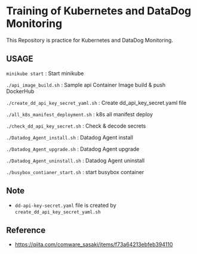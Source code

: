 # Training of Kubernetes and DataDog Monitoring

This Repository is practice for Kubernetes and DataDog Monitoring.

## USAGE

`minikube start` : Start minikube

`./api_image_build.sh` : Sample api Container Image build & push DockerHub

`./create_dd_api_key_secret_yaml.sh` : Create dd_api_key_secret.yaml file

`./all_k8s_manifest_deployment.sh` : k8s all manifest deploy

`./check_dd_api_key_secret.sh` : Check & decode secrets

`./Datadog_Agent_install.sh` : Datadog Agent install

`./Datadog_Agent_upgrade.sh` : Datadog Agent upgrade

`./Datadog_Agent_uninstall.sh` : Datadog Agent uninstall

`./busybox_contianer_start.sh` : start busybox container

## Note

- `dd-api-key-secret.yaml` file is created by `create_dd_api_key_secret_yaml.sh`

## Reference

- https://qiita.com/comware_sasaki/items/f73a64213ebfeb394110
